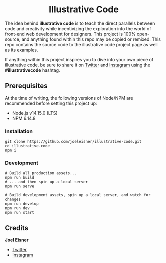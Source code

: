 <h1 align="center">Illustrative Code</h1>

The idea behind **illustrative code** is to teach the direct parallels between code and creativity while incentivizing the exploration into the world of front-end web development for designers. This project is 100% open-source, and anything found within this repo may be copied or remixed. This repo contains the source code to the illustrative code project page as well as its examples.

If anything within this project inspires you to dive into your own piece of illustrative code, be sure to share it on [Twitter](https://twitter.com/hashtag/illustrativecode) and [Instagram](https://www.instagram.com/explore/tags/illustrativecode/) using the **#illustrativecode** hashtag.

## Prerequisites
At the time of writing, the following versions of Node/NPM are recommended before setting this project up:
* Node.js v14.15.0 (LTS)
* NPM 6.14.8

### Installation
```shell
git clone https://github.com/joeleisner/illustrative-code.git
cd illustrative-code
npm i
```

### Development
```shell
# Build all production assets...
npm run build
# ... and then spin up a local server
npm run serve

# Build development assets, spin up a local server, and watch for changes
npm run develop
npm run dev
npm run start
```

## Credits
**Joel Eisner**

* [Twitter](https://twitter.com/joeleisner)
* [Instagram](https://www.instagram.com/joeleisner/)
